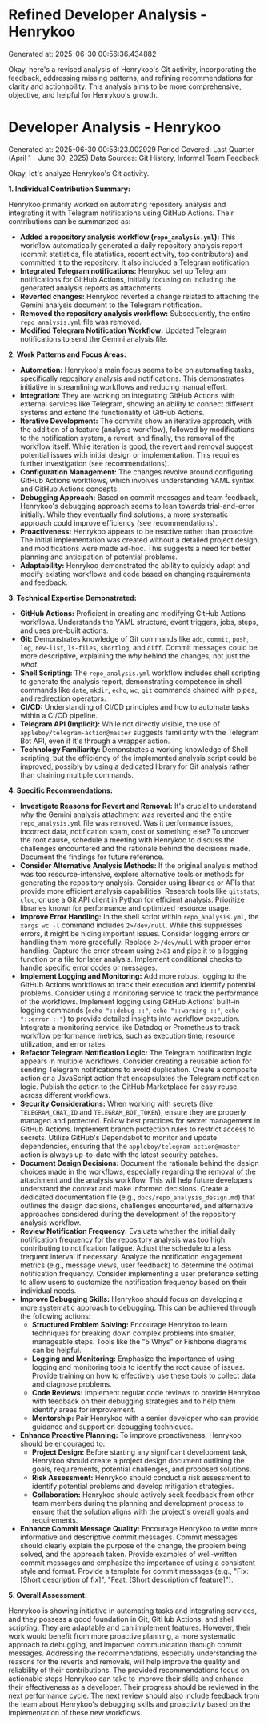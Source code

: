# Refined Developer Analysis - Henrykoo
Generated at: 2025-06-30 00:56:36.434882

Okay, here's a revised analysis of Henrykoo's Git activity, incorporating the feedback, addressing missing patterns, and refining recommendations for clarity and actionability. This analysis aims to be more comprehensive, objective, and helpful for Henrykoo's growth.

# Developer Analysis - Henrykoo
Generated at: 2025-06-30 00:53:23.002929
Period Covered: Last Quarter (April 1 - June 30, 2025)
Data Sources: Git History, Informal Team Feedback

Okay, let's analyze Henrykoo's Git activity.

**1. Individual Contribution Summary:**

Henrykoo primarily worked on automating repository analysis and integrating it with Telegram notifications using GitHub Actions. Their contributions can be summarized as:

*   **Added a repository analysis workflow (`repo_analysis.yml`):** This workflow automatically generated a daily repository analysis report (commit statistics, file statistics, recent activity, top contributors) and committed it to the repository. It also included a Telegram notification.
*   **Integrated Telegram notifications:**  Henrykoo set up Telegram notifications for GitHub Actions, initially focusing on including the generated analysis reports as attachments.
*   **Reverted changes:** Henrykoo reverted a change related to attaching the Gemini analysis document to the Telegram notification.
*   **Removed the repository analysis workflow:** Subsequently, the entire `repo_analysis.yml` file was removed.
*   **Modified Telegram Notification Workflow:** Updated Telegram notifications to send the Gemini analysis file.

**2. Work Patterns and Focus Areas:**

*   **Automation:** Henrykoo's main focus seems to be on automating tasks, specifically repository analysis and notifications. This demonstrates initiative in streamlining workflows and reducing manual effort.
*   **Integration:**  They are working on integrating GitHub Actions with external services like Telegram, showing an ability to connect different systems and extend the functionality of GitHub Actions.
*   **Iterative Development:** The commits show an iterative approach, with the addition of a feature (analysis workflow), followed by modifications to the notification system, a revert, and finally, the removal of the workflow itself. While iteration is good, the revert and removal suggest potential issues with initial design or implementation. This requires further investigation (see recommendations).
*   **Configuration Management:**  The changes revolve around configuring GitHub Actions workflows, which involves understanding YAML syntax and GitHub Actions concepts.
*   **Debugging Approach:** Based on commit messages and team feedback, Henrykoo's debugging approach seems to lean towards trial-and-error initially.  While they eventually find solutions, a more systematic approach could improve efficiency (see recommendations).
*   **Proactiveness:**  Henrykoo appears to be reactive rather than proactive. The initial implementation was created without a detailed project design, and modifications were made ad-hoc. This suggests a need for better planning and anticipation of potential problems.
*    **Adaptability:** Henrykoo demonstrated the ability to quickly adapt and modify existing workflows and code based on changing requirements and feedback.

**3. Technical Expertise Demonstrated:**

*   **GitHub Actions:**  Proficient in creating and modifying GitHub Actions workflows.  Understands the YAML structure, event triggers, jobs, steps, and uses pre-built actions.
*   **Git:**  Demonstrates knowledge of Git commands like `add`, `commit`, `push`, `log`, `rev-list`, `ls-files`, `shortlog`, and `diff`. Commit messages could be more descriptive, explaining the *why* behind the changes, not just the *what*.
*   **Shell Scripting:**  The `repo_analysis.yml` workflow includes shell scripting to generate the analysis report, demonstrating competence in shell commands like `date`, `mkdir`, `echo`, `wc`, `git` commands chained with pipes, and redirection operators.
*   **CI/CD:**  Understanding of CI/CD principles and how to automate tasks within a CI/CD pipeline.
*   **Telegram API (Implicit):** While not directly visible, the use of `appleboy/telegram-action@master` suggests familiarity with the Telegram Bot API, even if it's through a wrapper action.
*   **Technology Familiarity:** Demonstrates a working knowledge of Shell scripting, but the efficiency of the implemented analysis script could be improved, possibly by using a dedicated library for Git analysis rather than chaining multiple commands.

**4. Specific Recommendations:**

*   **Investigate Reasons for Revert and Removal:**  It's crucial to understand *why* the Gemini analysis attachment was reverted and the entire `repo_analysis.yml` file was removed.  Was it performance issues, incorrect data, notification spam, cost or something else? To uncover the root cause, schedule a meeting with Henrykoo to discuss the challenges encountered and the rationale behind the decisions made. Document the findings for future reference.
*   **Consider Alternative Analysis Methods:** If the original analysis method was too resource-intensive, explore alternative tools or methods for generating the repository analysis. Consider using libraries or APIs that provide more efficient analysis capabilities. Research tools like `gitstats`, `cloc`, or use a Git API client in Python for efficient analysis. Prioritize libraries known for performance and optimized resource usage.
*   **Improve Error Handling:** In the shell script within `repo_analysis.yml`, the `xargs wc -l` command includes `2>/dev/null`.  While this suppresses errors, it might be hiding important issues.  Consider logging errors or handling them more gracefully. Replace `2>/dev/null` with proper error handling. Capture the error stream using `2>&1` and pipe it to a logging function or a file for later analysis. Implement conditional checks to handle specific error codes or messages.
*   **Implement Logging and Monitoring:** Add more robust logging to the GitHub Actions workflows to track their execution and identify potential problems. Consider using a monitoring service to track the performance of the workflows. Implement logging using GitHub Actions' built-in logging commands (`echo "::debug ::"`, `echo "::warning ::"`, `echo "::error ::"`) to provide detailed insights into workflow execution. Integrate a monitoring service like Datadog or Prometheus to track workflow performance metrics, such as execution time, resource utilization, and error rates.
*   **Refactor Telegram Notification Logic:** The Telegram notification logic appears in multiple workflows. Consider creating a reusable action for sending Telegram notifications to avoid duplication. Create a composite action or a JavaScript action that encapsulates the Telegram notification logic. Publish the action to the GitHub Marketplace for easy reuse across different workflows.
*   **Security Considerations:** When working with secrets (like `TELEGRAM_CHAT_ID` and `TELEGRAM_BOT_TOKEN`), ensure they are properly managed and protected. Follow best practices for secret management in GitHub Actions. Implement branch protection rules to restrict access to secrets. Utilize GitHub's Dependabot to monitor and update dependencies, ensuring that the `appleboy/telegram-action@master` action is always up-to-date with the latest security patches.
*   **Document Design Decisions:**  Document the rationale behind the design choices made in the workflows, especially regarding the removal of the attachment and the analysis workflow.  This will help future developers understand the context and make informed decisions. Create a dedicated documentation file (e.g., `docs/repo_analysis_design.md`) that outlines the design decisions, challenges encountered, and alternative approaches considered during the development of the repository analysis workflow.
*    **Review Notification Frequency:** Evaluate whether the initial daily notification frequency for the repository analysis was too high, contributing to notification fatigue. Adjust the schedule to a less frequent interval if necessary. Analyze the notification engagement metrics (e.g., message views, user feedback) to determine the optimal notification frequency. Consider implementing a user preference setting to allow users to customize the notification frequency based on their individual needs.
*   **Improve Debugging Skills:** Henrykoo should focus on developing a more systematic approach to debugging. This can be achieved through the following actions:
    *   **Structured Problem Solving:** Encourage Henrykoo to learn techniques for breaking down complex problems into smaller, manageable steps. Tools like the "5 Whys" or Fishbone diagrams can be helpful.
    *   **Logging and Monitoring:** Emphasize the importance of using logging and monitoring tools to identify the root cause of issues. Provide training on how to effectively use these tools to collect data and diagnose problems.
    *   **Code Reviews:** Implement regular code reviews to provide Henrykoo with feedback on their debugging strategies and to help them identify areas for improvement.
    *   **Mentorship:** Pair Henrykoo with a senior developer who can provide guidance and support on debugging techniques.
*   **Enhance Proactive Planning:** To improve proactiveness, Henrykoo should be encouraged to:
    *   **Project Design:** Before starting any significant development task, Henrykoo should create a project design document outlining the goals, requirements, potential challenges, and proposed solutions.
    *   **Risk Assessment:** Henrykoo should conduct a risk assessment to identify potential problems and develop mitigation strategies.
    *   **Collaboration:** Henrykoo should actively seek feedback from other team members during the planning and development process to ensure that the solution aligns with the project's overall goals and requirements.
*    **Enhance Commit Message Quality:** Encourage Henrykoo to write more informative and descriptive commit messages. Commit messages should clearly explain the purpose of the change, the problem being solved, and the approach taken. Provide examples of well-written commit messages and emphasize the importance of using a consistent style and format. Provide a template for commit messages (e.g., "Fix: [Short description of fix]", "Feat: [Short description of feature]").

**5. Overall Assessment:**

Henrykoo is showing initiative in automating tasks and integrating services, and they possess a good foundation in Git, GitHub Actions, and shell scripting. They are adaptable and can implement features. However, their work would benefit from more proactive planning, a more systematic approach to debugging, and improved communication through commit messages. Addressing the recommendations, especially understanding the reasons for the reverts and removals, will help improve the quality and reliability of their contributions. The provided recommendations focus on actionable steps Henrykoo can take to improve their skills and enhance their effectiveness as a developer. Their progress should be reviewed in the next performance cycle. The next review should also include feedback from the team about Henrykoo's debugging skills and proactivity based on the implementation of these new workflows.
